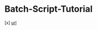 # Batch-Script-Tutorial
[x] [url](https://tutorialreference.com/batch-scripting/batch-script-process)
